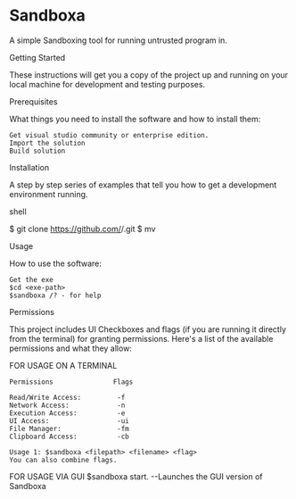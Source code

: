 # Sandboxa

A simple Sandboxing tool for running untrusted program in.

Getting Started

These instructions will get you a copy of the project up and running on your local machine for development and testing purposes.

Prerequisites

What things you need to install the software and how to install them:

    Get visual studio community or enterprise edition.
    Import the solution
    Build solution

Installation

A step by step series of examples that tell you how to get a development environment running.

shell

$ git clone https://github.com/<username>/<project>.git
$ mv <project> <visul studio repo directory>


Usage

How to use the software:

    Get the exe
    $cd <exe-path>
    $sandboxa /? - for help
    

Permissions

This project includes UI Checkboxes and flags (if you are running it directly from the terminal) for granting permissions. Here's a list of the available permissions and what they allow:

FOR USAGE ON A TERMINAL

    Permissions               Flags
    
    Read/Write Access:         -f
    Network Access:            -n
    Execution Access:          -e
    UI Access:                 -ui
    File Manager:              -fm
    Clipboard Access:          -cb

    Usage 1: $sandboxa <filepath> <filename> <flag>
    You can also combine flags.
    
FOR USAGE VIA GUI
    $sandboxa start.  --Launches the GUI version of Sandboxa
